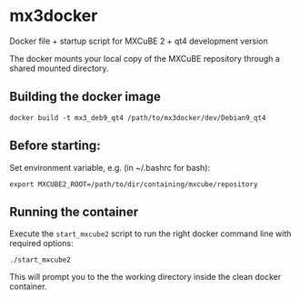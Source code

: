 # mx3docker
Docker file + startup script for MXCuBE 2 + qt4 development version

The docker mounts your local copy of the MXCuBE repository through a shared mounted directory.

## Building the docker image

    docker build -t mx3_deb9_qt4 /path/to/mx3docker/dev/Debian9_qt4

## Before starting:

Set environment variable, e.g. (in ~/.bashrc for bash):

    export MXCUBE2_ROOT=/path/to/dir/containing/mxcube/repository


## Running the container
Execute the `start_mxcube2` script to run the right docker command line with required options:

    ./start_mxcube2

This will prompt you to the the working directory inside the clean docker container.

